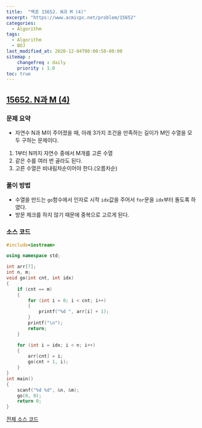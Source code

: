 ```yaml
---
title:  "백준 15652. N과 M (4)"
excerpt: "https://www.acmicpc.net/problem/15652"
categories:
  - Algorithm
tags:
  - Algorithm
  - BOJ
last_modified_at: 2020-12-04T00:00:50-00:00
sitemap :
    changefreq : daily
    priority : 1.0
toc: true
---
```


## [15652. N과 M (4)](https://www.acmicpc.net/problem/15652)
### 문제 요약
- 자연수 N과 M이 주어졌을 때, 아래 3가지 조건을 만족하는 길이가 M인 수열을 모두 구하는 문제이다.
1. 1부터 N까지 자연수 중에서 M개를 고른 수열
2. 같은 수를 여러 번 골라도 된다.
3. 고른 수열은 비내림차순이어야 한다.(오름차순)

### 풀이 방법
- 수열을 만드는 `go`함수에서 인자로 시작 `idx`값을 주어서 `for`문을 `idx`부터 돌도록 하였다.
- 방문 체크를 하지 않기 때문에 중복으로 고르게 된다.

### 소스 코드
```cpp
#include<iostream>

using namespace std;

int arr[7];
int n, m;
void go(int cnt, int idx)
{
    if (cnt == m)
    {
        for (int i = 0; i < cnt; i++)
        {
            printf("%d ", arr[i] + 1);
        }
        printf("\n");
        return;
    }

    for (int i = idx; i < n; i++)
    {
        arr[cnt] = i;
        go(cnt + 1, i);
    }
}
int main()
{
    scanf("%d %d", &n, &m);
    go(0, 0);
    return 0;
}
```

[전체 소스 코드](https://github.com/tdm1223/Algorithm/blob/master/acmicpc.net/source/15652.cpp)